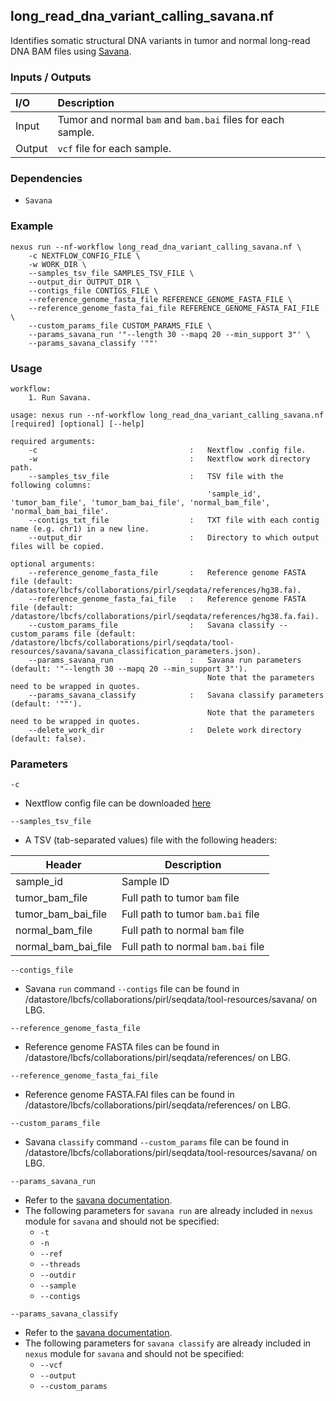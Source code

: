 ## long_read_dna_variant_calling_savana.nf

Identifies somatic structural DNA variants in tumor and normal long-read DNA BAM files using [Savana](https://github.com/cortes-ciriano-lab/savana).

### Inputs / Outputs

| I/O    | Description                                                |
|:-------|:-----------------------------------------------------------|
| Input  | Tumor and normal `bam` and `bam.bai` files for each sample. | 
| Output | `vcf` file for each sample.                                |

### Dependencies

* `Savana`

### Example

```
nexus run --nf-workflow long_read_dna_variant_calling_savana.nf \
    -c NEXTFLOW_CONFIG_FILE \
    -w WORK_DIR \
    --samples_tsv_file SAMPLES_TSV_FILE \
    --output_dir OUTPUT_DIR \
    --contigs_file CONTIGS_FILE \
    --reference_genome_fasta_file REFERENCE_GENOME_FASTA_FILE \
    --reference_genome_fasta_fai_file REFERENCE_GENOME_FASTA_FAI_FILE \
    --custom_params_file CUSTOM_PARAMS_FILE \
    --params_savana_run '"--length 30 --mapq 20 --min_support 3"' \
    --params_savana_classify '""'
```

### Usage

```
workflow:
    1. Run Savana.

usage: nexus run --nf-workflow long_read_dna_variant_calling_savana.nf [required] [optional] [--help]

required arguments:
    -c                                  :   Nextflow .config file.
    -w                                  :   Nextflow work directory path.
    --samples_tsv_file                  :   TSV file with the following columns: 
                                            'sample_id', 'tumor_bam_file', 'tumor_bam_bai_file', 'normal_bam_file', 'normal_bam_bai_file'.
    --contigs_txt_file                  :   TXT file with each contig name (e.g. chr1) in a new line.
    --output_dir                        :   Directory to which output files will be copied.

optional arguments:
    --reference_genome_fasta_file       :   Reference genome FASTA file (default: /datastore/lbcfs/collaborations/pirl/seqdata/references/hg38.fa).
    --reference_genome_fasta_fai_file   :   Reference genome FASTA file (default: /datastore/lbcfs/collaborations/pirl/seqdata/references/hg38.fa.fai).
    --custom_params_file                :   Savana classify --custom_params file (default: /datastore/lbcfs/collaborations/pirl/seqdata/tool-resources/savana/savana_classification_parameters.json).
    --params_savana_run                 :   Savana run parameters (default: '"--length 30 --mapq 20 --min_support 3"').
                                            Note that the parameters need to be wrapped in quotes.
    --params_savana_classify            :   Savana classify parameters (default: '""').
                                            Note that the parameters need to be wrapped in quotes.
    --delete_work_dir                   :   Delete work directory (default: false).
```

### Parameters

`-c`
* Nextflow config file can be downloaded [here](https://github.com/pirl-unc/nexus/tree/main/nextflow)

`--samples_tsv_file`
* A TSV (tab-separated values) file with the following headers:

| Header              | Description                        |
|---------------------|------------------------------------|
| sample_id           | Sample ID                          |
| tumor_bam_file      | Full path to tumor `bam` file      |
| tumor_bam_bai_file  | Full path to tumor `bam.bai` file  |
| normal_bam_file     | Full path to normal `bam` file     |
| normal_bam_bai_file | Full path to normal `bam.bai` file |

`--contigs_file`
* Savana `run` command `--contigs` file can be found in /datastore/lbcfs/collaborations/pirl/seqdata/tool-resources/savana/ on LBG.

`--reference_genome_fasta_file`
* Reference genome FASTA files can be found in /datastore/lbcfs/collaborations/pirl/seqdata/references/ on LBG.

`--reference_genome_fasta_fai_file`
* Reference genome FASTA.FAI files can be found in /datastore/lbcfs/collaborations/pirl/seqdata/references/ on LBG.

`--custom_params_file`
* Savana `classify` command `--custom_params` file can be found in /datastore/lbcfs/collaborations/pirl/seqdata/tool-resources/savana/ on LBG.

`--params_savana_run`
* Refer to the [savana documentation](https://github.com/cortes-ciriano-lab/savana).
* The following parameters for `savana run` are already included in `nexus` module for `savana` and should not be specified:
  * `-t`
  * `-n`
  * `--ref`
  * `--threads`
  * `--outdir`
  * `--sample`
  * `--contigs`

`--params_savana_classify`
* Refer to the [savana documentation](https://github.com/cortes-ciriano-lab/savana).
* The following parameters for `savana classify` are already included in `nexus` module for `savana` and should not be specified:
  * `--vcf`
  * `--output`
  * `--custom_params`

